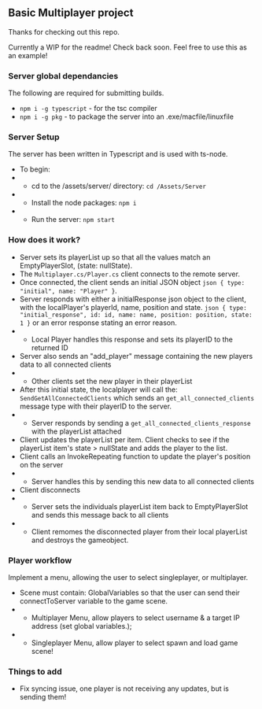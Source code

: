 ## Basic Multiplayer project
Thanks for checking out this repo.

Currently a WIP for the readme! Check back soon.
Feel free to use this as an example!

### Server global dependancies
The following are required for submitting builds.
- ```npm i -g typescript``` - for the tsc compiler
- ```npm i -g pkg``` - to package the server into an .exe/macfile/linuxfile

### Server Setup
The server has been written in Typescript and is used with ts-node.
- To begin: 
- - cd to the /assets/server/ directory: ```cd /Assets/Server```
- - Install the node packages: ```npm i```
- - Run the server: ```npm start```

### How does it work?
- Server sets its playerList up so that all the values match an EmptyPlayerSlot, (state: nullState).
- The ```Multiplayer.cs/Player.cs``` client connects to the remote server.
- Once connected, the client sends an initial JSON object ```json { type: "initial", name: "Player" }```.
- Server responds with either a initialResponse json object to the client, with the localPlayer's playerId, name, position and state. ```json { type: "initial_response", id: id, name: name, position: position, state: 1 }``` or an error response stating an error reason.
- - Local Player handles this response and sets its playerID to the returned ID
- Server also sends an "add_player" message containing the new players data to all connected clients
- - Other clients set the new player in their playerList
- After this initial state, the localplayer will call the: ```SendGetAllConnectedClients``` which sends an ```get_all_connected_clients``` message type with their playerID to the server.
- - Server responds by sending a ```get_all_connected_clients_response``` with the playerList attached
- Client updates the playerList per item. Client checks  to see if the playerList item's state > nullState and adds the player to the list.
- Client calls an InvokeRepeating function to update the player's position on the server
- - Server handles this by sending this new data to all connected clients
- Client disconnects 
- - Server sets the individuals playerList item back to EmptyPlayerSlot and sends this message back to all clients
- - Client remomes the disconnected player from their local playerList and destroys  the gameobject.

### Player workflow
Implement a menu, allowing the user to select singleplayer, or multiplayer.
- Scene must contain: GlobalVariables so that the user can send their connectToServer variable to the game scene.
- - Multiplayer Menu, allow players to select username & a target IP address (set global variables.);
- - Singleplayer Menu, allow player to select spawn and load game scene!

### Things to add
- Fix syncing issue, one player is not receiving any updates, but is sending them!